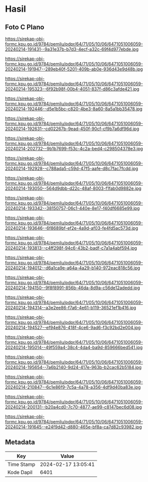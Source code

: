 # Hasil

## Foto C Plano

https://sirekap-obj-formc.kpu.go.id/9784/pemilu/pdpr/64/71/05/10/06/6471051006059-20240214-191431--9a31e37b-b7d3-4ecf-a32c-69f4d977ebde.jpg

https://sirekap-obj-formc.kpu.go.id/9784/pemilu/pdpr/64/71/05/10/06/6471051006059-20240214-191947--289eb40f-5201-409b-ab0e-936d43e9d48b.jpg

https://sirekap-obj-formc.kpu.go.id/9784/pemilu/pdpr/64/71/05/10/06/6471051006059-20240214-195323--6f92b98f-00b4-4051-837f-d86c3afde421.jpg

https://sirekap-obj-formc.kpu.go.id/9784/pemilu/pdpr/64/71/05/10/06/6471051006059-20240214-192446--d5e1b5bc-c820-4be3-8a60-8a5a1bb35478.jpg

https://sirekap-obj-formc.kpu.go.id/9784/pemilu/pdpr/64/71/05/10/06/6471051006059-20240214-192631--cd02267b-9ead-450f-90cf-cf9b7a6df96d.jpg

https://sirekap-obj-formc.kpu.go.id/9784/pemilu/pdpr/64/71/05/10/06/6471051006059-20240214-202732--9b1b7699-f53c-4c2a-bed4-c298504378e3.jpg

https://sirekap-obj-formc.kpu.go.id/9784/pemilu/pdpr/64/71/05/10/06/6471051006059-20240214-192928--c788ada5-c59d-47f5-aafe-d8c7fac7fcdd.jpg

https://sirekap-obj-formc.kpu.go.id/9784/pemilu/pdpr/64/71/05/10/06/6471051006059-20240214-193050--564d9dbb-d22c-48af-8003-f1fab0d9882e.jpg

https://sirekap-obj-formc.kpu.go.id/9784/pemilu/pdpr/64/71/05/10/06/6471051006059-20240214-193342--38150757-06c1-440e-8e17-f40df6685e99.jpg

https://sirekap-obj-formc.kpu.go.id/9784/pemilu/pdpr/64/71/05/10/06/6471051006059-20240214-193646--6f8689bf-ef2e-4a9d-af03-fe4fd5ac573d.jpg

https://sirekap-obj-formc.kpu.go.id/9784/pemilu/pdpr/64/71/05/10/06/6471051006059-20240214-193813--c4ff298f-94c6-43b2-badf-c7a1a4abf594.jpg

https://sirekap-obj-formc.kpu.go.id/9784/pemilu/pdpr/64/71/05/10/06/6471051006059-20240214-194012--d6a1ca9e-a64a-4a29-b140-972eac818c56.jpg

https://sirekap-obj-formc.kpu.go.id/9784/pemilu/pdpr/64/71/05/10/06/6471051006059-20240214-194150--9f8f8991-856b-46da-8d9a-c56de12adedd.jpg

https://sirekap-obj-formc.kpu.go.id/9784/pemilu/pdpr/64/71/05/10/06/6471051006059-20240214-194314--a3e2ee86-f7a6-4e61-b119-36521ef1b416.jpg

https://sirekap-obj-formc.kpu.go.id/9784/pemilu/pdpr/64/71/05/10/06/6471051006059-20240214-194527--ef94e876-418f-4ce6-9ad6-f3c92bd2e004.jpg

https://sirekap-obj-formc.kpu.go.id/9784/pemilu/pdpr/64/71/05/10/06/6471051006059-20240214-195014--49f559a4-38c4-4da4-ba9d-859666bed541.jpg

https://sirekap-obj-formc.kpu.go.id/9784/pemilu/pdpr/64/71/05/10/06/6471051006059-20240214-195654--7a6b2140-9d24-417e-963b-b2cac62b5184.jpg

https://sirekap-obj-formc.kpu.go.id/9784/pemilu/pdpr/64/71/05/10/06/6471051006059-20240214-210847--6c1e86f9-7c5a-4a78-a356-4df9d40ba83e.jpg

https://sirekap-obj-formc.kpu.go.id/9784/pemilu/pdpr/64/71/05/10/06/6471051006059-20240214-200131--b20a4cd0-7c70-4877-ae99-c8147bec6d08.jpg

https://sirekap-obj-formc.kpu.go.id/9784/pemilu/pdpr/64/71/05/10/06/6471051006059-20240214-191645--e24f9d42-d880-465e-bf8a-ca7d82c93982.jpg


## Metadata

| Key        | Value               |
| ---------- | ------------------- |
| Time Stamp | 2024-02-17 13:05:41 |
| Kode Dapil | 6401                |



